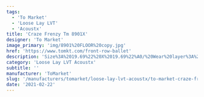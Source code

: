 ```yaml
---
tags:
  - 'To Market'
  - 'Loose Lay LVT'
  - 'Acoustx'
title: 'Craze Frenzy Tm 8901X'
designer: 'To Market'
image_primary: 'img/8901%20FLOOR%20copy.jpg'
href: 'https://www.tomkt.com/front-row-ballet'
description: 'Size%3A%2019.69%22%20X%2019.69%22%A0/%20Wear%20layer%3A%20.5mm%20%2820mil%29%20/%20Edge%3A%20Square%20/%20Thickness%3A%205.0mm%20%3D%A04.0mm%20Vinyl%20Top%20+%201.0mm%20AcoustX%20Sound%20Absorbing%20Backing%20/%20Sq.ft/Ctn%3A%2026.91%A0/%20Installation%3A%20Glue%20Down'
category: 'Loose Lay LVT Acoustx'
subtitle: ''
manufacturer: 'ToMarket'
slug: '/manufacturers/tomarket/loose-lay-lvt-acoustx/to-market-craze-frenzy-tm-8901-x'
date: '2021-02-22'
---
```

